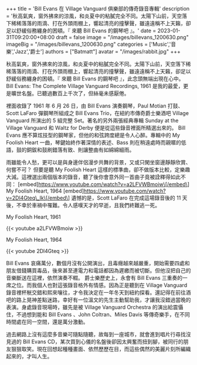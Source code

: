 +++
title = 'Bill Evans 在 Village Vanguard 俱樂部的傳奇錄音專輯'
description = '秋高氣爽，窗外拂來的涼風，和炎夏中的粘膩完全不同。太陽下山前，天空落下稀稀落落的雨滴、打在外頭雨棚上，響起清亮的撞擊聲，雖遠遠稱不上天籟，卻足以舒緩俗務纏身的困頓。『 來聽 Bill Evans 的鋼琴吧 』。'
date = 2023-01-31T09:20:00+08:00
draft = false
image = "/images/billevans_1200630.png"
imageBig = "/images/billevans_1200630.png"
categories = ['Music','音樂','Jazz','爵士']
authors = ["Batmatt"]
avatar = "/images/rabbit.jpg"
+++

秋高氣爽，窗外拂來的涼風，和炎夏中的粘膩完全不同。太陽下山前，天空落下稀稀落落的雨滴、打在外頭雨棚上，響起清亮的撞擊聲，雖遠遠稱不上天籟，卻足以舒緩俗務纏身的困頓。『 來聽 Bill Evans 的鋼琴吧 』，此念頭無端出現在心中。 Bill Evans: The Complete Village Vanguard Recordings, 1961 是我的最愛，更是曠世名盤。已聽過數百上千次了，但絲毫未感厭倦。

裡面收錄了 1961 年 6 月 26 日，由 Bill Evans 演奏鋼琴，Paul Motian 打鼓、 Scott LaFaro 彈鋼琴所組成之 Bill Evans Trio，在紐約市傳奇爵士樂酒吧 Village Vanguard 所演出的 5 組完整 Set。著名的另外兩張經典專輯 Sunday at the Village Vanguard 和 Ｗaltz for Derby 便是從這些錄音裡面所精選出來的。 Bill Evans 應不算炫技型的鋼琴家，但他的和弦跨度總是令人心醉。專輯中的 My Foolish Heart 一曲，琴鍵始終作著深情的表述、Bass 則在稍遠處時而親暱的低語，鼓的銅鈸和鼓刷錯落有致、則讓整曲有如綿綿細雨。

雨雖能令人愁，更可以是與身邊伴侶漫步共舞的背景，又或只閑坐窗邊靜靜欣賞、何嘗不可？ 但要是聽 My Foolish Heart 這樣的標準曲，卻不做版本比較，定樂趣大減。這裡選出兩個版本的錄音，聽了後你會意外同一首曲子竟被詮釋得如此不同：  \[embed\]https://www.youtube.com/watch?v=a2LFVWBmoiw\[/embed\] My Foolish Heart, 1964 \[embed\]https://www.youtube.com/watch?v=2Dl4Gteq\_Ik\[/embed\] 遺憾的是，Scott LaFaro 在完成這場錄音後的 11 天後，不幸於車禍中罹難。令人感嘆天才的早逝，且我們終難逃一死。

My Foolish Heart, 1961

{{< youtube a2LFVWBmoiw >}}

My Foolish Heart, 1964

{{< youtube 2Dl4Gteq >}}

Bill Evans 哀痛萬分，數個月沒有公開演出，且毒癮越來越嚴重，開始需要四處和朋友借錢購買毒品，後來甚至連電力和電話都因為遲繳而被切斷。但他沒把自己的音樂斷送在這裡，依然演奏不輟。 爵士樂歷史上，永會有 Bill Evans 三重奏的一席之位。而我個人也對這張錄音格外有情感。因為正是聽到在 Village Vanguard 錄音裡杯觥交錯和熙來嚷往，才令我決定在一年冬天到紐約探看。還記得在前往酒吧的路上晃神差點迷路，幸好有一位溫文的先生主動幫助我，才讓我沒錯過當晚的表演。身處錄音現場時，雖先是被 Village Vanguard Orchestra 的演出給震懾住，不過想到能和 Bill Evans 、John Coltran、Miles Davis 等傳奇樂手，在不同時間處在同一空間，還是萬分激動。 

過去網路上沒有這麼多音樂可隨點隨聽，故每到一座城市，就會進到唱片行尋找沒見過的 Bill Evans CD，某次買到心儀的名盤後卻因太興奮而扭到腳，被同行的朋友狠狠取笑。現在回想起種種畫面、依然歷歷在目，而這些偶然的美麗片刻所編織起來的，才叫人生。